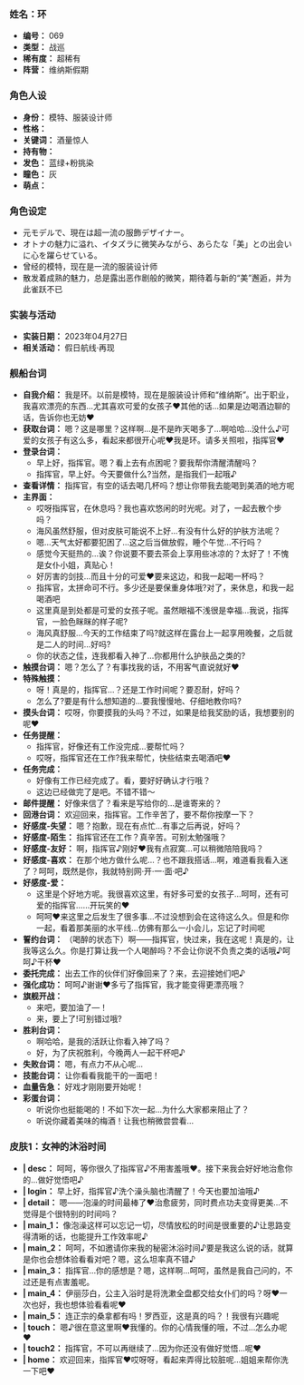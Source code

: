 ### 姓名：环
* **编号：** 069
* **类型：** 战巡
* **稀有度：** 超稀有
* **阵营：** 维纳斯假期


### 角色人设
* **身份：** 模特、服装设计师
* **性格：** 
* **关键词：** 酒量惊人
* **持有物：** 
* **发色：** 蓝绿+粉挑染
* **瞳色：** 灰
* **萌点：** 


### 角色设定
* 元モデルで、現在は超一流の服飾デザイナー。
* オトナの魅力に溢れ、イタズラに微笑みながら、あらたな「美」との出会いに心を躍らせている。
* 曾经的模特，现在是一流的服装设计师
* 散发着成熟的魅力，总是露出恶作剧般的微笑，期待着与新的“美”邂逅，并为此雀跃不已


### 实装与活动
* **实装日期：** 2023年04月27日
* **相关活动：** 假日航线·再现


### 舰船台词
* **自我介绍：** 我是环。以前是模特，现在是服装设计师和“维纳斯”。出于职业，我喜欢漂亮的东西…尤其喜欢可爱的女孩子❤其他的话…如果是边喝酒边聊的话，告诉你也无妨❤
* **获取台词：** 嗯？这是哪里？这样啊…是不是昨天喝多了…啊哈哈…没什么♪可爱的女孩子有这么多，看起来都很开心呢❤我是环。请多关照啦，指挥官❤
* **登录台词：**
  * 早上好，指挥官。嗯？看上去有点困呢？要我帮你清醒清醒吗？
  * 指挥官，早上好。今天要做什么?当然，是指我们一起哦♪
* **查看详情：** 指挥官，有空的话去喝几杯吗？想让你带我去能喝到美酒的地方呢
* **主界面：**
  * 哎呀指挥官，在休息吗？我也喜欢悠闲的时光呢。对了，一起去散个步吗？
  * 海风虽然舒服，但对皮肤可能说不上好…有没有什么好的护肤方法呢？
  * 嗯…天气太好都要犯困了…这之后当做放假，睡个午觉…不行吗？
  * 感觉今天挺热的…诶？你说要不要去茶会上享用些冰凉的？太好了！不愧是女仆小姐，真贴心！
  * 好厉害的剑技…而且十分的可爱❤要来这边，和我一起喝一杯吗？
  * 指挥官，太拼命可不行。多少还是要保重身体哦?对了，来休息，和我一起喝酒吧
  * 这里真是到处都是可爱的女孩子呢。虽然眼福不浅很是幸福…我说，指挥官，一脸色眯眯的样子呢?
  * 海风真舒服…今天的工作结束了吗?就这样在露台上一起享用晚餐，之后就是二人的时间…好吗?
  * 你的状态之佳，连我都看入神了…你都用什么护肤品之类的?
* **触摸台词：** 嗯？怎么了？有事找我的话，不用客气直说就好❤
* **特殊触摸：**
  * 呀！真是的，指挥官…？还是工作时间呢？要忍耐，好吗？
  * 怎么了?要是有什么想知道的…要我慢慢地、仔细地教你吗?
* **摸头台词：** 哎呀，你要摸我的头吗？不过，如果是给我奖励的话，我想要别的呢❤
* **任务提醒：**
  * 指挥官，好像还有工作没完成…要帮忙吗？
  * 哎呀，指挥官还在工作?我来帮忙，快些结束去喝酒吧♥
* **任务完成：**
  * 好像有工作已经完成了。看，要好好确认才行哦？
  * 这边已经做完了是吧。不错不错～
* **邮件提醒：** 好像来信了？看来是写给你的…是谁寄来的？
* **回港台词：** 欢迎回来，指挥官。工作辛苦了，要不帮你按摩一下？
* **好感度-失望：** 嗯？抱歉，现在有点忙…有事之后再说，好吗？
* **好感度-陌生：** 指挥官还在工作？真辛苦。可别太勉强哦？
* **好感度-友好：** 啊，指挥官♪刚好❤我有点寂寞…可以稍微陪陪我吗？
* **好感度-喜欢：** 在那个地方做什么呢…？也不跟我搭话…啊，难道看我看入迷了？呵呵，既然是你，我就特别网·开·一·面·吧♪
* **好感度-爱：**
  * 这里是个好地方呢。我很喜欢这里，有好多可爱的女孩子…呵呵，还有可爱的指挥官……开玩笑的♥
  * 呵呵♥来这里之后发生了很多事…不过没想到会在这待这么久。但是和你一起，看着那美丽的水平线…仿佛有那么一小会儿，忘记了时间呢
* **誓约台词：** （喝醉的状态下）啊——指挥官，快过来，我在这呢！真是的，让我等这么久。你是打算让我一个人喝醉吗？不会让你说不负责之类的话哦♪呵呵♪干杯❤
* **委托完成：** 出去工作的伙伴们好像回来了？来，去迎接她们吧♪
* **强化成功：** 呵呵♪谢谢❤多亏了指挥官，我才能变得更漂亮哦？
* **旗舰开战：**
  * 来吧，要加油了—！
  * 来，要上了!可别错过哦?
* **胜利台词：**
  * 啊哈哈，是我的活跃让你看入神了吗？
  * 好，为了庆祝胜利，今晚两人一起干杯吧♪
* **失败台词：** 嗯，有点力不从心呢…
* **技能台词：** 让你看看我能干的一面吧！
* **血量告急：** 好戏才刚刚要开始呢！
* **彩蛋台词：**
  * 听说你也挺能喝的！不如下次一起…为什么大家都来阻止了？
  * 听说你藏着美味的梅酒！让我也稍微尝尝看…


### 皮肤1：女神的沐浴时间
* **| desc：** 呵呵，等你很久了指挥官♪不用害羞哦❤。接下来我会好好地治愈你的…做好觉悟吧♪
* **| login：** 早上好，指挥官♪洗个澡头脑也清醒了！今天也要加油哦♪
* **| detail：** 嗯——泡澡的时间最棒了❤治愈疲劳，同时费点功夫变得更美…不觉得是个很特别的时间吗？
* **| main_1：** 像泡澡这样可以忘记一切，尽情放松的时间是很重要的♪让思路变得清晰的话，也能提升工作效率呢♪
* **| main_2：** 呵呵，不如邀请你来我的秘密沐浴时间♪要是我这么说的话，就算是你也会想体验看看对吧？嗯，这么坦率真不错♪
* **| main_3：** 指挥官…你的感想是？嗯，这样啊…呵呵，虽然是我自己问的，不过还是有点害羞呢。
* **| main_4：** 伊丽莎白，公主入浴时是将洗漱全盘都交给女仆们的吗？呀❤一次也好，我也想体验看看呢❤
* **| main_5：** 连正宗的桑拿都有吗！罗西亚，这是真的吗？！我很有兴趣呢
* **| touch：** 嗯♪很在意这里啊❤我懂的。你的心情我懂的哦，不过…怎么办呢❤
* **| touch2：** 指挥官，不可以再继续了…因为你还没有做好觉悟…呢❤
* **| home：** 欢迎回来，指挥官❤哎呀呀，看起来弄得比较脏呢…姐姐来帮你洗一下吧❤
